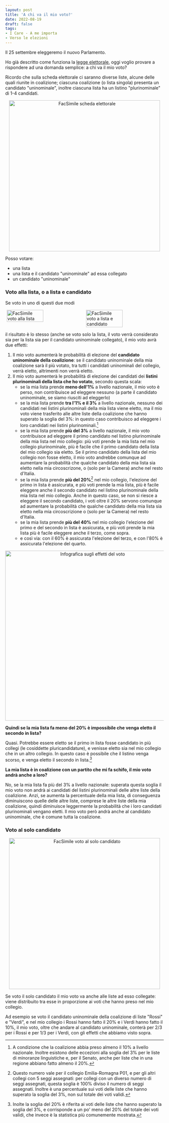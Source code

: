 ```yaml
---
layout: post
title: 'A chi va il mio voto?'
date: 2022-08-19
draft: false
tags: 
- I Care - A me importa
- Verso le elezioni
---
```


Il 25 settembre eleggeremo il nuovo Parlamento.

Ho già descritto come funziona la [legge elettorale](https://fornaeffe.github.io/rosatellum_spiegato),
oggi voglio provare a rispondere ad una domanda semplice:
a chi va il mio voto?

Ricordo che sulla scheda elettorale ci saranno diverse liste,
alcune delle quali riunite in coalizione;
ciascuna coalizione (o lista singola) presenta un candidato "uninominale",
inoltre ciascuna lista ha un listino "plurinominale" di 1-4 candidati.

<div class="figura" style="text-align: center">
    <img src="/assets/rosatellum/facsimile_camera_spiegato.png" alt= "FacSimile scheda elettorale" style="width: 480px;" />
</div>

Posso votare:

- una lista
- una lista e il candidato "uninominale" ad essa collegato
- un candidato "uninominale"

### Voto alla lista, o a lista e candidato

Se voto in uno di questi due modi

<div class="figura" style="display: flex; justify-content: space-around">
    <img src="/assets/rosatellum/facsimile_camera_lista.png" alt="FacSimile voto alla lista" style="width: 48%;" />
    <img src="/assets/rosatellum/facsimile_camera_doppio.png" alt="FacSimile voto a lista e candidato" style="width: 48%;" />
</div>

il risultato è lo stesso (anche se voto solo la lista, il voto verrà considerato sia per la lista sia per il candidato uninominale collegato), il mio voto avrà due effetti:

1. Il mio voto aumenterà le probabilità di elezione del **candidato uninominale della coalizione**:
  se il candidato uninominale della mia coalizione sarà il più votato,
  tra tutti i candidati uninominali del collegio,
  verrà eletto, altrimenti non verrà eletto.
2. Il mio voto aumenterà le probabilità di elezione dei candidati dei **listini plurinominali della lista che ho votato**,
  secondo questa scala:
   - se la mia lista prende **meno dell'1%** a livello nazionale, il mio voto è perso,
     non contribuisce ad eleggere nessuno (a parte il candidato uninominale, se siamo riusciti ad eleggerlo)
   - se la mia lista prende **tra l'1% e il 3%** a livello nazionale,
     nessuno dei candidati nei listini plurinominali della mia lista viene eletto,
     ma il mio voto viene trasferito alle altre liste della coalizione
     che hanno superato la soglia del 3%:
     in questo caso contribuisco ad eleggere i loro candidati nei listini plurinominali.[^1]
   - se la mia lista prende **più del 3%** a livello nazionale,
     il mio voto contribuisce ad eleggere il primo candidato nel listino plurinominale della mia lista nel mio collegio:
     più voti prende la mia lista nel mio collegio plurinominale,
     più è facile che il primo candidato della lista del mio collegio sia eletto.
     Se il primo candidato della lista del mio collegio non fosse eletto,
     il mio voto andrebbe comunque ad aumentare la probabilità
     che qualche candidato della mia lista sia eletto nella mia circoscrizone,
     o (solo per la Camera) anche nel resto d'Italia.
   - se la mia lista prende **più del 20%**[^2] nel mio collegio,
     l'elezione del primo in lista è assicurata,
     e più voti prende la mia lista,
     più è facile eleggere anche il secondo candidato nel listino plurinominale della mia lista nel mio collegio.
     Anche in questo caso, se non si riesce a eleggere il secondo candidato,
     i voti oltre il 20% servono comunque ad aumentare la probabilità
     che qualche candidato della mia lista sia eletto nella mia circoscrizione
     o (solo per la Camera) nel resto d'Italia.
   - se la mia lista prende **più del 40%** nel mio collegio
     l'elezione del primo e del secondo in lista è assicurata,
     e più voti prende la mia lista più è facile eleggere anche il terzo, come sopra.
   - e così via: con il 60% è assicurata l'elezione del terzo, e con l'80% è assicurata l'elezione del quarto.

<div class="figura" style="text-align: center">
    <img src="/assets/rosatellum/effetti_del_voto.png" alt= "Infografica sugli effetti del voto" style="width: 540px;" />
</div>

[^1]: A condizione che la coalizione abbia preso almeno il 10% a livello nazionale. Inoltre esistono delle eccezioni alla soglia del 3% per le liste di minoranze linguistiche e, per il Senato, anche per liste che in una regione abbiano fatto almeno il 20%.
[^2]: Questo numero vale per il collegio Emilia-Romagna P01, e per gli altri collegi con 5 seggi assegnati: per collegi con un diverso numero di seggi assegnati, questa soglia è 100% diviso il numero di seggi assegnati. Inoltre è una percentuale sui voti delle liste che hanno superato la soglia del 3%, non sul totale dei voti validi.

**Quindi se la mia lista fa meno del 20% è impossibile che venga eletto il secondo in lista?**

Quasi. Potrebbe essere eletto se il primo in lista fosse candidato in più collegi (le cosiddette pluricandidature),
e venisse eletto sia nel mio collegio che in un altro collegio.
In questo caso è possibile che il listino venga scorso, e venga eletto il secondo in lista.[^3]

[^3]: Inolte la soglia del 20% è riferita ai voti delle liste che hanno superato la soglia del 3%, e corrisponde a un po' meno del 20% del totale dei voti validi, che invece è la statistica più comunemente mostrata.

**La mia lista è in coalizione con un partito che mi fa schifo, il mio voto andrà anche a loro?**

No, se la mia lista fa più del 3% a livello nazionale:
superata questa soglia il mio voto non andrà ai candidati del listini plurinominali delle altre liste della coalizione.
Anzi, se aumenta la percentuale della mia lista,
di conseguenza diminuiscono quelle delle altre liste,
comprese le altre liste della mia coalizione,
quindi diminuisce leggermente la probabilità che i loro candidati plurinominali vengano eletti.
Il mio voto però andrà anche al candidato uninominale,
che è comune tutta la coalizione.

### Voto al solo candidato

<div class="figura" style="text-align: center">
    <img src="/assets/rosatellum/facsimile_camera_candidato.png" alt= "FacSimile voto al solo candidato" style="width: 480px;" />
</div>

Se voto il solo candidato
il mio voto va anche alle liste ad esso collegate:
viene distribuito tra esse in proporzione ai voti che hanno preso nel mio collegio.

Ad esempio se voto il candidato uninominale della coalizione di liste "Rossi" e "Verdi",
e nel mio collegio i Rossi hanno fatto il 20% e i Verdi hanno fatto il 10%,
il mio voto, oltre che andare al candidato uninominale,
conterà per 2/3 per i Rossi e per 1/3 per i Verdi,
con gli effetti che abbiamo visto sopra.
